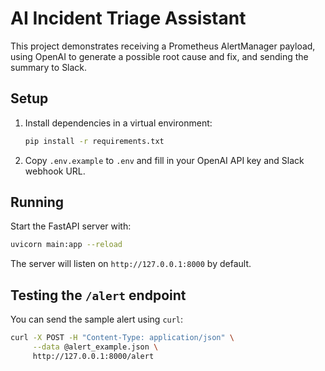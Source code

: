 # AI Incident Triage Assistant

This project demonstrates receiving a Prometheus AlertManager payload, using OpenAI to generate a possible root cause and fix, and sending the summary to Slack.

## Setup

1. Install dependencies in a virtual environment:
   ```bash
   pip install -r requirements.txt
   ```
2. Copy `.env.example` to `.env` and fill in your OpenAI API key and Slack webhook URL.

## Running

Start the FastAPI server with:

```bash
uvicorn main:app --reload
```

The server will listen on `http://127.0.0.1:8000` by default.

## Testing the `/alert` endpoint

You can send the sample alert using `curl`:

```bash
curl -X POST -H "Content-Type: application/json" \
     --data @alert_example.json \
     http://127.0.0.1:8000/alert
```

